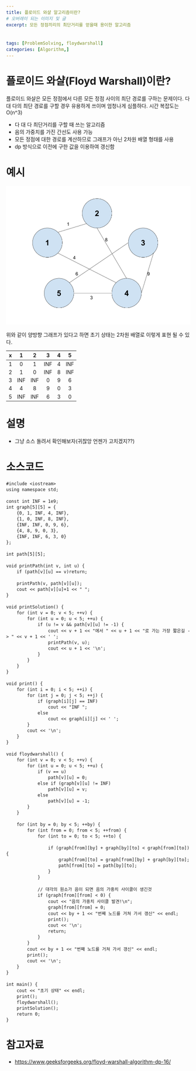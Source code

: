 ```yaml
---
title: 플로이드 와샬 알고리즘이란?
# 오버레이 되는 이미지 및 글
excerpt: 모든 정점끼리의 최단거리를 얻을때 용이한 알고리즘


tags: [ProblemSolving, floydwarshall]
categories: [Algorithm,]
---
```


# 플로이드 와샬(Floyd Warshall)이란?
플로이드 와샬은 모든 정점에서 다른 모든 정점 사이의 최단 경로를 구하는 문제이다. 다 대 다의 최단 경로를 구할 경우 유용하게 쓰이며 엄청나게 심플하다. 시간 복잡도는 O(n^3)

* 다 대 다 최단거리를 구할 때 쓰는 알고리즘
* 음의 가중치를 가진 간선도 사용 가능
* 모든 정점에 대한 경로를 계산하므로 그래프가 아닌 2차원 배열 형태를 사용
* dp 방식으로 이전에 구한 값을 이용하여 갱신함

# 예시
![1.png](../../assets/images/Algorithm/floydwarshall/1.png)

위와 같이 양방향 그래프가 있다고 하면 초기 상태는 2차원 배열로 이렇게 표현 될 수 있다.

|x|1|2|3|4|5|
|:---:|:---:|:---:|:---:|:---:|:---:|
|1|0|1|INF|4|INF|
|2|1|0|INF|8|INF|
|3|INF|INF|0|9|6|
|4|4|8|9|0|3|
|5|INF|INF|6|3|0|


# 설명
* 그냥 소스 돌려서 확인해보자(귀찮앙 언젠가 고치겠지??)

# 소스코드
```
#include <iostream>
using namespace std;

const int INF = 1e9;
int graph[5][5] = {
	{0, 1, INF, 4, INF},
	{1, 0, INF, 8, INF},
	{INF, INF, 0, 9, 6},
	{4, 8, 9, 0, 3},
	{INF, INF, 6, 3, 0}
};

int path[5][5];

void printPath(int v, int u) {
	if (path[v][u] == v)return;

	printPath(v, path[v][u]);
	cout << path[v][u]+1 << " ";
}

void printSolution() {
	for (int v = 0; v < 5; ++v) {
		for (int u = 0; u < 5; ++u) {
			if (u != v && path[v][u] != -1) {
				cout << v + 1 << "에서 " << u + 1 << "로 가는 가장 짧은길 -> " << v + 1 << ' ';
				printPath(v, u);
				cout << u + 1 << '\n';
			}
		}
	}
}

void print() {
	for (int i = 0; i < 5; ++i) {
		for (int j = 0; j < 5; ++j) {
			if (graph[i][j] == INF)
				cout << "INF ";
			else
				cout << graph[i][j] << ' ';
		}
		cout << '\n';
	}
}

void floydwarshall() {
	for (int v = 0; v < 5; ++v) {
		for (int u = 0; u < 5; ++u) {
			if (v == u)
				path[v][u] = 0;
			else if (graph[v][u] != INF)
				path[v][u] = v;
			else
				path[v][u] = -1;
		}
	}

	for (int by = 0; by < 5; ++by) {
		for (int from = 0; from < 5; ++from) {
			for (int to = 0; to < 5; ++to) {

				if (graph[from][by] + graph[by][to] < graph[from][to]) {
					graph[from][to] = graph[from][by] + graph[by][to];
					path[from][to] = path[by][to];
				}
			}

			// 대각의 원소가 음이 되면 음의 가중치 사이클이 생긴것
			if (graph[from][from] < 0) {
				cout << "음의 가중치 사이클 발견!\n";
				graph[from][from] = 0;
				cout << by + 1 << "번째 노드를 거쳐 가서 갱신" << endl;
				print();
				cout << '\n';
				return;
			}
		}
		cout << by + 1 << "번째 노드를 거쳐 가서 갱신" << endl;
		print();
		cout << '\n';
	}
}

int main() {
	cout << "초기 상태" << endl;
	print();
	floydwarshall();
	printSolution();
	return 0;
}
```
# 참고자료
* <https://www.geeksforgeeks.org/floyd-warshall-algorithm-dp-16/>